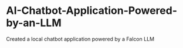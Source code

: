 # AI-Chatbot-Application-Powered-by-an-LLM
Created a local chatbot application powered by a Falcon LLM

